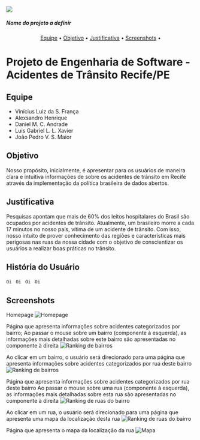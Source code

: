<img src="https://img.shields.io/static/v1?label=v0.1&message=Em desenvolvimento&color=9399ff&style=for-the-badge&logo=ghost"/>

##### *Nome do projeto a definir*

<p align="center">  <a href="#equipe">Equipe</a> •  <a href="#objetivo">Objetivo</a> •   <a href="#justificativa">Justificativa</a> • <a href="#screenshots">Screenshots</a> • </p>

# Projeto de Engenharia de Software - Acidentes de Trânsito Recife/PE

## Equipe
- Vinícius Luiz da S. França
- Alexsandro Henrique
- Daniel M. C. Andrade
- Luis Gabriel L. L. Xavier
- João Pedro V. S. Maior

## Objetivo
Nosso propósito, inicialmente, é apresentar para os usuários de maneira clara e intuitiva informações de sobre os acidentes de trânsito em Recife através da implementação da política brasileira de dados abertos.

## Justificativa
Pesquisas apontam que mais de 60% dos leitos hospitalares do Brasil são ocupados por acidentes de trânsito. Atualmente, um brasileiro morre a cada 17 minutos no nosso país, vítima de um acidente de trânsito. Com isso, nosso intuito de prover conhecimento das regiões e características mais perigosas nas ruas da nossa cidade com o objetivo de conscientizar os usuários a realizar boas práticas no trânsito.

## História do Usuário

```Oi ```
```Oi ```
```Oi ```
```Oi ```

## Screenshots
Homepage
![Homepage](https://github.com/jpveloso0/Projeto-ES/blob/main/Protótipo/Slide1.PNG)

Página que apresenta informações sobre acidentes categorizados por bairro;
Ao passar o mouse sobre um bairro (componente à esquerda), as informações mais detalhadas sobre este bairro são apresentadas no componente à direita
![Ranking de bairros](https://github.com/jpveloso0/Projeto-ES/blob/main/Protótipo/Slide2.PNG)

Ao clicar em um bairro, o usuário será direcionado para uma página que apresenta informações sobre acidentes categorizados por rua deste bairro
![Ranking de bairros](https://github.com/jpveloso0/Projeto-ES/blob/main/Protótipo/Slide3.PNG)

Página que apresenta informações sobre acidentes categorizados por rua deste bairro
Ao passar o mouse sobre uma rua (componente à esquerda), as informações mais detalhadas sobre esta rua são apresentadas no componente à direita
![Ranking de ruas do bairro](https://github.com/jpveloso0/Projeto-ES/blob/main/Protótipo/Slide4.PNG)

Ao clicar em um rua, o usuário será direcionado para uma página que apresenta uma mapa da localização desta rua
![Ranking de ruas do bairro](https://github.com/jpveloso0/Projeto-ES/blob/main/Protótipo/Slide5.PNG)

Página que apresenta o mapa da localização da rua
![Mapa](https://github.com/jpveloso0/Projeto-ES/blob/main/Protótipo/Slide6.PNG)
